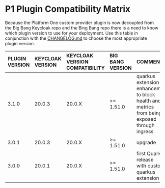 # P1 Plugin Compatibility Matrix
Because the Platform One custom provider plugin is now decoupled from the Big Bang Keycloak repo and the Bing Bang repo there is a need to know which plugin version to use for your deployment. Use this table in conjunction with the [CHANGELOG.md](CHANGE.LOG) to choose the most appropriate plugin version.

| **PLUGIN VERSION** | **KEYCLOAK VERSION** | **KEYCLOAK VERSION**<br>**COMPATIBILITY** | **BIG BANG VERSION**  | **COMMENTS**  |
|:-----------------|:-------------|:---------------|:---------------|:-------|
| 3.1.0   | 20.0.3    | 20.0.X      | >= 1.51.0   | quarkus extension enhancement<br>to block health and metrics<br>from being exposed through ingress |
| 3.0.1   | 20.0.3    | 20.0.X      | >= 1.51.0   | upgrade |
| 3.0.0   | 20.0.1    | 20.0.X      | >= 1.51.0   | first Quarkus release<br>with custom quarkus extension |